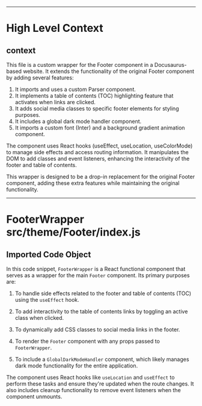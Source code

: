 

  ---
# High Level Context
## context
This file is a custom wrapper for the Footer component in a Docusaurus-based website. It extends the functionality of the original Footer component by adding several features:

1. It imports and uses a custom Parser component.
2. It implements a table of contents (TOC) highlighting feature that activates when links are clicked.
3. It adds social media classes to specific footer elements for styling purposes.
4. It includes a global dark mode handler component.
5. It imports a custom font (Inter) and a background gradient animation component.

The component uses React hooks (useEffect, useLocation, useColorMode) to manage side effects and access routing information. It manipulates the DOM to add classes and event listeners, enhancing the interactivity of the footer and table of contents.

This wrapper is designed to be a drop-in replacement for the original Footer component, adding these extra features while maintaining the original functionality.

---
# FooterWrapper src/theme/Footer/index.js
## Imported Code Object
In this code snippet, `FooterWrapper` is a React functional component that serves as a wrapper for the main `Footer` component. Its primary purposes are:

1. To handle side effects related to the footer and table of contents (TOC) using the `useEffect` hook.

2. To add interactivity to the table of contents links by toggling an active class when clicked.

3. To dynamically add CSS classes to social media links in the footer.

4. To render the `Footer` component with any props passed to `FooterWrapper`.

5. To include a `GlobalDarkModeHandler` component, which likely manages dark mode functionality for the entire application.

The component uses React hooks like `useLocation` and `useEffect` to perform these tasks and ensure they're updated when the route changes. It also includes cleanup functionality to remove event listeners when the component unmounts.

  